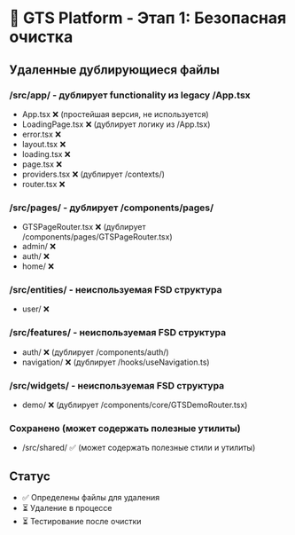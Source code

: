 # 🧹 GTS Platform - Этап 1: Безопасная очистка

## Удаленные дублирующиеся файлы

### /src/app/ - дублирует functionality из legacy /App.tsx
- App.tsx ❌ (простейшая версия, не используется)
- LoadingPage.tsx ❌ (дублирует логику из /App.tsx)
- error.tsx ❌ 
- layout.tsx ❌
- loading.tsx ❌
- page.tsx ❌
- providers.tsx ❌ (дублирует /contexts/)
- router.tsx ❌

### /src/pages/ - дублирует /components/pages/
- GTSPageRouter.tsx ❌ (дублирует /components/pages/GTSPageRouter.tsx)
- admin/ ❌
- auth/ ❌  
- home/ ❌

### /src/entities/ - неиспользуемая FSD структура
- user/ ❌

### /src/features/ - неиспользуемая FSD структура  
- auth/ ❌ (дублирует /components/auth/)
- navigation/ ❌ (дублирует /hooks/useNavigation.ts)

### /src/widgets/ - неиспользуемая FSD структура
- demo/ ❌ (дублирует /components/core/GTSDemoRouter.tsx)

### Сохранено (может содержать полезные утилиты)
- /src/shared/ ✅ (может содержать полезные стили и утилиты)

## Статус
- ✅ Определены файлы для удаления
- ⏳ Удаление в процессе
- ⏳ Тестирование после очистки